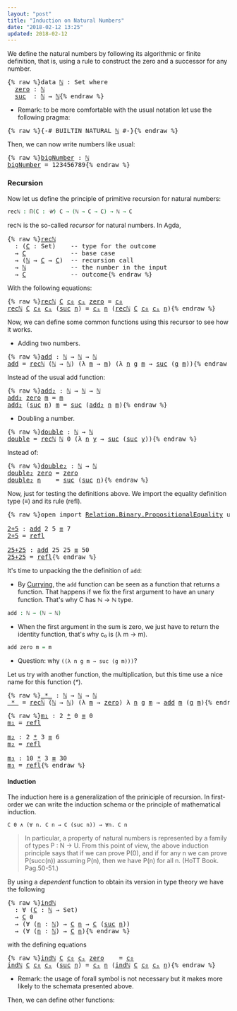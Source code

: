 ```yaml
---
layout: "post"
title: "Induction on Natural Numbers"
date: "2018-02-12 13:25"
updated: 2018-02-12
---
```


We define the natural numbers by following its
algorithmic or finite definition, that is, using a
rule to construct the zero and a successor for any number.

<pre class="Agda">{% raw %}<a id="279" class="Keyword">data</a> <a id="ℕ" href="{% endraw %}{% link _posts/2018-02-12-induction-on-natural-numbers.md %}{% raw %}#%E2%84%95" class="Datatype">ℕ</a> <a id="286" class="Symbol">:</a> <a id="288" class="PrimitiveType">Set</a> <a id="292" class="Keyword">where</a>
  <a id="ℕ.zero" href="{% endraw %}{% link _posts/2018-02-12-induction-on-natural-numbers.md %}{% raw %}#%E2%84%95.zero" class="InductiveConstructor">zero</a> <a id="305" class="Symbol">:</a> <a id="307" href="{% endraw %}{% link _posts/2018-02-12-induction-on-natural-numbers.md %}{% raw %}#%E2%84%95" class="Datatype">ℕ</a>
  <a id="ℕ.suc" href="{% endraw %}{% link _posts/2018-02-12-induction-on-natural-numbers.md %}{% raw %}#%E2%84%95.suc" class="InductiveConstructor">suc</a>  <a id="316" class="Symbol">:</a> <a id="318" href="{% endraw %}{% link _posts/2018-02-12-induction-on-natural-numbers.md %}{% raw %}#%E2%84%95" class="Datatype">ℕ</a> <a id="320" class="Symbol">→</a> <a id="322" href="{% endraw %}{% link _posts/2018-02-12-induction-on-natural-numbers.md %}{% raw %}#%E2%84%95" class="Datatype">ℕ</a>{% endraw %}</pre>

* Remark: to be more comfortable with the usual notation let use
the following pragma:

<pre class="Agda">{% raw %}<a id="437" class="Symbol">{-#</a> <a id="441" class="Keyword">BUILTIN</a> NATURAL <a id="457" href="{% endraw %}{% link _posts/2018-02-12-induction-on-natural-numbers.md %}{% raw %}#%E2%84%95" class="Datatype">ℕ</a> <a id="459" class="Symbol">#-}</a>{% endraw %}</pre>

Then, we can now write numbers like usual:

<pre class="Agda">{% raw %}<a id="bigNumber" href="{% endraw %}{% link _posts/2018-02-12-induction-on-natural-numbers.md %}{% raw %}#bigNumber" class="Function">bigNumber</a> <a id="542" class="Symbol">:</a> <a id="544" href="{% endraw %}{% link _posts/2018-02-12-induction-on-natural-numbers.md %}{% raw %}#%E2%84%95" class="Datatype">ℕ</a>
<a id="546" href="{% endraw %}{% link _posts/2018-02-12-induction-on-natural-numbers.md %}{% raw %}#bigNumber" class="Function">bigNumber</a> <a id="556" class="Symbol">=</a> <a id="558" class="Number">123456789</a>{% endraw %}</pre>

### Recursion

Now let us define the principle of primitive recursion for natural numbers:

```agda
recℕ : Π(C : 𝒰) C → (ℕ → C → C) → ℕ → C
```
recℕ is the so-called *recursor* for natural numbers. In Agda,

<pre class="Agda">{% raw %}<a id="recℕ" href="{% endraw %}{% link _posts/2018-02-12-induction-on-natural-numbers.md %}{% raw %}#rec%E2%84%95" class="Function">recℕ</a>
  <a id="808" class="Symbol">:</a> <a id="810" class="Symbol">(</a><a id="811" href="{% endraw %}{% link _posts/2018-02-12-induction-on-natural-numbers.md %}{% raw %}#811" class="Bound">C</a> <a id="813" class="Symbol">:</a> <a id="815" class="PrimitiveType">Set</a><a id="818" class="Symbol">)</a>    <a id="823" class="Comment">-- type for the outcome</a>
  <a id="849" class="Symbol">→</a> <a id="851" href="{% endraw %}{% link _posts/2018-02-12-induction-on-natural-numbers.md %}{% raw %}#811" class="Bound">C</a>            <a id="864" class="Comment">-- base case</a>
  <a id="879" class="Symbol">→</a> <a id="881" class="Symbol">(</a><a id="882" href="{% endraw %}{% link _posts/2018-02-12-induction-on-natural-numbers.md %}{% raw %}#%E2%84%95" class="Datatype">ℕ</a> <a id="884" class="Symbol">→</a> <a id="886" href="{% endraw %}{% link _posts/2018-02-12-induction-on-natural-numbers.md %}{% raw %}#811" class="Bound">C</a> <a id="888" class="Symbol">→</a> <a id="890" href="{% endraw %}{% link _posts/2018-02-12-induction-on-natural-numbers.md %}{% raw %}#811" class="Bound">C</a><a id="891" class="Symbol">)</a>  <a id="894" class="Comment">-- recursion call</a>
  <a id="914" class="Symbol">→</a> <a id="916" href="{% endraw %}{% link _posts/2018-02-12-induction-on-natural-numbers.md %}{% raw %}#%E2%84%95" class="Datatype">ℕ</a>            <a id="929" class="Comment">-- the number in the input</a>
  <a id="958" class="Symbol">→</a> <a id="960" href="{% endraw %}{% link _posts/2018-02-12-induction-on-natural-numbers.md %}{% raw %}#811" class="Bound">C</a>            <a id="973" class="Comment">-- outcome</a>{% endraw %}</pre>

With the following equations:

<pre class="Agda">{% raw %}<a id="1040" href="{% endraw %}{% link _posts/2018-02-12-induction-on-natural-numbers.md %}{% raw %}#rec%E2%84%95" class="Function">recℕ</a> <a id="1045" href="{% endraw %}{% link _posts/2018-02-12-induction-on-natural-numbers.md %}{% raw %}#1045" class="Bound">C</a> <a id="1047" href="{% endraw %}{% link _posts/2018-02-12-induction-on-natural-numbers.md %}{% raw %}#1047" class="Bound">c₀</a> <a id="1050" href="{% endraw %}{% link _posts/2018-02-12-induction-on-natural-numbers.md %}{% raw %}#1050" class="Bound">cₛ</a> <a id="1053" href="{% endraw %}{% link _posts/2018-02-12-induction-on-natural-numbers.md %}{% raw %}#%E2%84%95.zero" class="InductiveConstructor">zero</a> <a id="1058" class="Symbol">=</a> <a id="1060" href="{% endraw %}{% link _posts/2018-02-12-induction-on-natural-numbers.md %}{% raw %}#1047" class="Bound">c₀</a>
<a id="1063" href="{% endraw %}{% link _posts/2018-02-12-induction-on-natural-numbers.md %}{% raw %}#rec%E2%84%95" class="Function">recℕ</a> <a id="1068" href="{% endraw %}{% link _posts/2018-02-12-induction-on-natural-numbers.md %}{% raw %}#1068" class="Bound">C</a> <a id="1070" href="{% endraw %}{% link _posts/2018-02-12-induction-on-natural-numbers.md %}{% raw %}#1070" class="Bound">c₀</a> <a id="1073" href="{% endraw %}{% link _posts/2018-02-12-induction-on-natural-numbers.md %}{% raw %}#1073" class="Bound">cₛ</a> <a id="1076" class="Symbol">(</a><a id="1077" href="{% endraw %}{% link _posts/2018-02-12-induction-on-natural-numbers.md %}{% raw %}#%E2%84%95.suc" class="InductiveConstructor">suc</a> <a id="1081" href="{% endraw %}{% link _posts/2018-02-12-induction-on-natural-numbers.md %}{% raw %}#1081" class="Bound">n</a><a id="1082" class="Symbol">)</a> <a id="1084" class="Symbol">=</a> <a id="1086" href="{% endraw %}{% link _posts/2018-02-12-induction-on-natural-numbers.md %}{% raw %}#1073" class="Bound">cₛ</a> <a id="1089" href="{% endraw %}{% link _posts/2018-02-12-induction-on-natural-numbers.md %}{% raw %}#1081" class="Bound">n</a> <a id="1091" class="Symbol">(</a><a id="1092" href="{% endraw %}{% link _posts/2018-02-12-induction-on-natural-numbers.md %}{% raw %}#rec%E2%84%95" class="Function">recℕ</a> <a id="1097" href="{% endraw %}{% link _posts/2018-02-12-induction-on-natural-numbers.md %}{% raw %}#1068" class="Bound">C</a> <a id="1099" href="{% endraw %}{% link _posts/2018-02-12-induction-on-natural-numbers.md %}{% raw %}#1070" class="Bound">c₀</a> <a id="1102" href="{% endraw %}{% link _posts/2018-02-12-induction-on-natural-numbers.md %}{% raw %}#1073" class="Bound">cₛ</a> <a id="1105" href="{% endraw %}{% link _posts/2018-02-12-induction-on-natural-numbers.md %}{% raw %}#1081" class="Bound">n</a><a id="1106" class="Symbol">)</a>{% endraw %}</pre>

Now, we can define some common functions using this recursor to see how it works.

+ Adding two numbers.

<pre class="Agda">{% raw %}<a id="add" href="{% endraw %}{% link _posts/2018-02-12-induction-on-natural-numbers.md %}{% raw %}#add" class="Function">add</a> <a id="1243" class="Symbol">:</a> <a id="1245" href="{% endraw %}{% link _posts/2018-02-12-induction-on-natural-numbers.md %}{% raw %}#%E2%84%95" class="Datatype">ℕ</a> <a id="1247" class="Symbol">→</a> <a id="1249" href="{% endraw %}{% link _posts/2018-02-12-induction-on-natural-numbers.md %}{% raw %}#%E2%84%95" class="Datatype">ℕ</a> <a id="1251" class="Symbol">→</a> <a id="1253" href="{% endraw %}{% link _posts/2018-02-12-induction-on-natural-numbers.md %}{% raw %}#%E2%84%95" class="Datatype">ℕ</a>
<a id="1255" href="{% endraw %}{% link _posts/2018-02-12-induction-on-natural-numbers.md %}{% raw %}#add" class="Function">add</a> <a id="1259" class="Symbol">=</a> <a id="1261" href="{% endraw %}{% link _posts/2018-02-12-induction-on-natural-numbers.md %}{% raw %}#rec%E2%84%95" class="Function">recℕ</a> <a id="1266" class="Symbol">(</a><a id="1267" href="{% endraw %}{% link _posts/2018-02-12-induction-on-natural-numbers.md %}{% raw %}#%E2%84%95" class="Datatype">ℕ</a> <a id="1269" class="Symbol">→</a> <a id="1271" href="{% endraw %}{% link _posts/2018-02-12-induction-on-natural-numbers.md %}{% raw %}#%E2%84%95" class="Datatype">ℕ</a><a id="1272" class="Symbol">)</a> <a id="1274" class="Symbol">(λ</a> <a id="1277" href="{% endraw %}{% link _posts/2018-02-12-induction-on-natural-numbers.md %}{% raw %}#1277" class="Bound">m</a> <a id="1279" class="Symbol">→</a> <a id="1281" href="{% endraw %}{% link _posts/2018-02-12-induction-on-natural-numbers.md %}{% raw %}#1277" class="Bound">m</a><a id="1282" class="Symbol">)</a> <a id="1284" class="Symbol">(λ</a> <a id="1287" href="{% endraw %}{% link _posts/2018-02-12-induction-on-natural-numbers.md %}{% raw %}#1287" class="Bound">n</a> <a id="1289" href="{% endraw %}{% link _posts/2018-02-12-induction-on-natural-numbers.md %}{% raw %}#1289" class="Bound">g</a> <a id="1291" href="{% endraw %}{% link _posts/2018-02-12-induction-on-natural-numbers.md %}{% raw %}#1291" class="Bound">m</a> <a id="1293" class="Symbol">→</a> <a id="1295" href="{% endraw %}{% link _posts/2018-02-12-induction-on-natural-numbers.md %}{% raw %}#%E2%84%95.suc" class="InductiveConstructor">suc</a> <a id="1299" class="Symbol">(</a><a id="1300" href="{% endraw %}{% link _posts/2018-02-12-induction-on-natural-numbers.md %}{% raw %}#1289" class="Bound">g</a> <a id="1302" href="{% endraw %}{% link _posts/2018-02-12-induction-on-natural-numbers.md %}{% raw %}#1291" class="Bound">m</a><a id="1303" class="Symbol">))</a>{% endraw %}</pre>

Instead of the usual add function:

<pre class="Agda">{% raw %}<a id="add₂" href="{% endraw %}{% link _posts/2018-02-12-induction-on-natural-numbers.md %}{% raw %}#add%E2%82%82" class="Function">add₂</a> <a id="1372" class="Symbol">:</a> <a id="1374" href="{% endraw %}{% link _posts/2018-02-12-induction-on-natural-numbers.md %}{% raw %}#%E2%84%95" class="Datatype">ℕ</a> <a id="1376" class="Symbol">→</a> <a id="1378" href="{% endraw %}{% link _posts/2018-02-12-induction-on-natural-numbers.md %}{% raw %}#%E2%84%95" class="Datatype">ℕ</a> <a id="1380" class="Symbol">→</a> <a id="1382" href="{% endraw %}{% link _posts/2018-02-12-induction-on-natural-numbers.md %}{% raw %}#%E2%84%95" class="Datatype">ℕ</a>
<a id="1384" href="{% endraw %}{% link _posts/2018-02-12-induction-on-natural-numbers.md %}{% raw %}#add%E2%82%82" class="Function">add₂</a> <a id="1389" href="{% endraw %}{% link _posts/2018-02-12-induction-on-natural-numbers.md %}{% raw %}#%E2%84%95.zero" class="InductiveConstructor">zero</a> <a id="1394" href="{% endraw %}{% link _posts/2018-02-12-induction-on-natural-numbers.md %}{% raw %}#1394" class="Bound">m</a> <a id="1396" class="Symbol">=</a> <a id="1398" href="{% endraw %}{% link _posts/2018-02-12-induction-on-natural-numbers.md %}{% raw %}#1394" class="Bound">m</a>
<a id="1400" href="{% endraw %}{% link _posts/2018-02-12-induction-on-natural-numbers.md %}{% raw %}#add%E2%82%82" class="Function">add₂</a> <a id="1405" class="Symbol">(</a><a id="1406" href="{% endraw %}{% link _posts/2018-02-12-induction-on-natural-numbers.md %}{% raw %}#%E2%84%95.suc" class="InductiveConstructor">suc</a> <a id="1410" href="{% endraw %}{% link _posts/2018-02-12-induction-on-natural-numbers.md %}{% raw %}#1410" class="Bound">n</a><a id="1411" class="Symbol">)</a> <a id="1413" href="{% endraw %}{% link _posts/2018-02-12-induction-on-natural-numbers.md %}{% raw %}#1413" class="Bound">m</a> <a id="1415" class="Symbol">=</a> <a id="1417" href="{% endraw %}{% link _posts/2018-02-12-induction-on-natural-numbers.md %}{% raw %}#%E2%84%95.suc" class="InductiveConstructor">suc</a> <a id="1421" class="Symbol">(</a><a id="1422" href="{% endraw %}{% link _posts/2018-02-12-induction-on-natural-numbers.md %}{% raw %}#add%E2%82%82" class="Function">add₂</a> <a id="1427" href="{% endraw %}{% link _posts/2018-02-12-induction-on-natural-numbers.md %}{% raw %}#1410" class="Bound">n</a> <a id="1429" href="{% endraw %}{% link _posts/2018-02-12-induction-on-natural-numbers.md %}{% raw %}#1413" class="Bound">m</a><a id="1430" class="Symbol">)</a>{% endraw %}</pre>

+ Doubling a number.

<pre class="Agda">{% raw %}<a id="double" href="{% endraw %}{% link _posts/2018-02-12-induction-on-natural-numbers.md %}{% raw %}#double" class="Function">double</a> <a id="1486" class="Symbol">:</a> <a id="1488" href="{% endraw %}{% link _posts/2018-02-12-induction-on-natural-numbers.md %}{% raw %}#%E2%84%95" class="Datatype">ℕ</a> <a id="1490" class="Symbol">→</a> <a id="1492" href="{% endraw %}{% link _posts/2018-02-12-induction-on-natural-numbers.md %}{% raw %}#%E2%84%95" class="Datatype">ℕ</a>
<a id="1494" href="{% endraw %}{% link _posts/2018-02-12-induction-on-natural-numbers.md %}{% raw %}#double" class="Function">double</a> <a id="1501" class="Symbol">=</a> <a id="1503" href="{% endraw %}{% link _posts/2018-02-12-induction-on-natural-numbers.md %}{% raw %}#rec%E2%84%95" class="Function">recℕ</a> <a id="1508" href="{% endraw %}{% link _posts/2018-02-12-induction-on-natural-numbers.md %}{% raw %}#%E2%84%95" class="Datatype">ℕ</a> <a id="1510" class="Number">0</a> <a id="1512" class="Symbol">(λ</a> <a id="1515" href="{% endraw %}{% link _posts/2018-02-12-induction-on-natural-numbers.md %}{% raw %}#1515" class="Bound">n</a> <a id="1517" href="{% endraw %}{% link _posts/2018-02-12-induction-on-natural-numbers.md %}{% raw %}#1517" class="Bound">y</a> <a id="1519" class="Symbol">→</a> <a id="1521" href="{% endraw %}{% link _posts/2018-02-12-induction-on-natural-numbers.md %}{% raw %}#%E2%84%95.suc" class="InductiveConstructor">suc</a> <a id="1525" class="Symbol">(</a><a id="1526" href="{% endraw %}{% link _posts/2018-02-12-induction-on-natural-numbers.md %}{% raw %}#%E2%84%95.suc" class="InductiveConstructor">suc</a> <a id="1530" href="{% endraw %}{% link _posts/2018-02-12-induction-on-natural-numbers.md %}{% raw %}#1517" class="Bound">y</a><a id="1531" class="Symbol">))</a>{% endraw %}</pre>

Instead of:

<pre class="Agda">{% raw %}<a id="double₂" href="{% endraw %}{% link _posts/2018-02-12-induction-on-natural-numbers.md %}{% raw %}#double%E2%82%82" class="Function">double₂</a> <a id="1580" class="Symbol">:</a> <a id="1582" href="{% endraw %}{% link _posts/2018-02-12-induction-on-natural-numbers.md %}{% raw %}#%E2%84%95" class="Datatype">ℕ</a> <a id="1584" class="Symbol">→</a> <a id="1586" href="{% endraw %}{% link _posts/2018-02-12-induction-on-natural-numbers.md %}{% raw %}#%E2%84%95" class="Datatype">ℕ</a>
<a id="1588" href="{% endraw %}{% link _posts/2018-02-12-induction-on-natural-numbers.md %}{% raw %}#double%E2%82%82" class="Function">double₂</a> <a id="1596" href="{% endraw %}{% link _posts/2018-02-12-induction-on-natural-numbers.md %}{% raw %}#%E2%84%95.zero" class="InductiveConstructor">zero</a> <a id="1601" class="Symbol">=</a> <a id="1603" href="{% endraw %}{% link _posts/2018-02-12-induction-on-natural-numbers.md %}{% raw %}#%E2%84%95.zero" class="InductiveConstructor">zero</a>
<a id="1608" href="{% endraw %}{% link _posts/2018-02-12-induction-on-natural-numbers.md %}{% raw %}#double%E2%82%82" class="CatchallClause Function">double₂</a><a id="1615" class="CatchallClause"> </a><a id="1616" href="{% endraw %}{% link _posts/2018-02-12-induction-on-natural-numbers.md %}{% raw %}#1616" class="CatchallClause Bound">n</a>    <a id="1621" class="Symbol">=</a> <a id="1623" href="{% endraw %}{% link _posts/2018-02-12-induction-on-natural-numbers.md %}{% raw %}#%E2%84%95.suc" class="InductiveConstructor">suc</a> <a id="1627" class="Symbol">(</a><a id="1628" href="{% endraw %}{% link _posts/2018-02-12-induction-on-natural-numbers.md %}{% raw %}#%E2%84%95.suc" class="InductiveConstructor">suc</a> <a id="1632" href="{% endraw %}{% link _posts/2018-02-12-induction-on-natural-numbers.md %}{% raw %}#1616" class="Bound">n</a><a id="1633" class="Symbol">)</a>{% endraw %}</pre>


Now, just for testing the definitions above. We import the equality definition
type (_≡_) and its rule (refl).

<pre class="Agda">{% raw %}<a id="1773" class="Keyword">open</a> <a id="1778" class="Keyword">import</a> <a id="1785" href="https://agda.github.io/agda-stdlib/Relation.Binary.PropositionalEquality.html" class="Module">Relation.Binary.PropositionalEquality</a> <a id="1823" class="Keyword">using</a> <a id="1829" class="Symbol">(</a><a id="1830" href="https://agda.github.io/agda-stdlib/Agda.Builtin.Equality.html#_%E2%89%A1_.refl" class="InductiveConstructor">refl</a><a id="1834" class="Symbol">;</a> <a id="1836" href="https://agda.github.io/agda-stdlib/Agda.Builtin.Equality.html#_%E2%89%A1_" class="Datatype Operator">_≡_</a><a id="1839" class="Symbol">)</a>

<a id="2+5" href="{% endraw %}{% link _posts/2018-02-12-induction-on-natural-numbers.md %}{% raw %}#2%2B5" class="Function">2+5</a> <a id="1846" class="Symbol">:</a> <a id="1848" href="{% endraw %}{% link _posts/2018-02-12-induction-on-natural-numbers.md %}{% raw %}#add" class="Function">add</a> <a id="1852" class="Number">2</a> <a id="1854" class="Number">5</a> <a id="1856" href="https://agda.github.io/agda-stdlib/Agda.Builtin.Equality.html#_%E2%89%A1_" class="Datatype Operator">≡</a> <a id="1858" class="Number">7</a>
<a id="1860" href="{% endraw %}{% link _posts/2018-02-12-induction-on-natural-numbers.md %}{% raw %}#2%2B5" class="Function">2+5</a> <a id="1864" class="Symbol">=</a> <a id="1866" href="https://agda.github.io/agda-stdlib/Agda.Builtin.Equality.html#_%E2%89%A1_.refl" class="InductiveConstructor">refl</a>

<a id="25+25" href="{% endraw %}{% link _posts/2018-02-12-induction-on-natural-numbers.md %}{% raw %}#25%2B25" class="Function">25+25</a> <a id="1878" class="Symbol">:</a> <a id="1880" href="{% endraw %}{% link _posts/2018-02-12-induction-on-natural-numbers.md %}{% raw %}#add" class="Function">add</a> <a id="1884" class="Number">25</a> <a id="1887" class="Number">25</a> <a id="1890" href="https://agda.github.io/agda-stdlib/Agda.Builtin.Equality.html#_%E2%89%A1_" class="Datatype Operator">≡</a> <a id="1892" class="Number">50</a>
<a id="1895" href="{% endraw %}{% link _posts/2018-02-12-induction-on-natural-numbers.md %}{% raw %}#25%2B25" class="Function">25+25</a> <a id="1901" class="Symbol">=</a> <a id="1903" href="https://agda.github.io/agda-stdlib/Agda.Builtin.Equality.html#_%E2%89%A1_.refl" class="InductiveConstructor">refl</a>{% endraw %}</pre>

It's time to unpacking the the definition of `add`:

  + By [Currying](https://en.wikipedia.org/wiki/Currying), the `add`
  function can be seen as a function that returns a function. That happens if we
  fix the first argument to have an unary function. That's why C  has ℕ → ℕ type.

  ```agda
  add : ℕ → (ℕ → ℕ)
  ```

  + When the first argument in the sum is zero, we just have to return the
  identity function, that's why c₀ is (λ m → m).

  ```agda
  add zero m = m
  ```

  + Question: why `((λ n g m → suc (g m)))`?

Let us try with another function, the multiplication, but this time
use a nice name for this function (_*_).

<pre class="Agda">{% raw %}<a id="_*_" href="{% endraw %}{% link _posts/2018-02-12-induction-on-natural-numbers.md %}{% raw %}#_%2A_" class="Function Operator">_*_</a> <a id="2575" class="Symbol">:</a> <a id="2577" href="{% endraw %}{% link _posts/2018-02-12-induction-on-natural-numbers.md %}{% raw %}#%E2%84%95" class="Datatype">ℕ</a> <a id="2579" class="Symbol">→</a> <a id="2581" href="{% endraw %}{% link _posts/2018-02-12-induction-on-natural-numbers.md %}{% raw %}#%E2%84%95" class="Datatype">ℕ</a> <a id="2583" class="Symbol">→</a> <a id="2585" href="{% endraw %}{% link _posts/2018-02-12-induction-on-natural-numbers.md %}{% raw %}#%E2%84%95" class="Datatype">ℕ</a>
<a id="2587" href="{% endraw %}{% link _posts/2018-02-12-induction-on-natural-numbers.md %}{% raw %}#_%2A_" class="Function Operator">_*_</a> <a id="2591" class="Symbol">=</a> <a id="2593" href="{% endraw %}{% link _posts/2018-02-12-induction-on-natural-numbers.md %}{% raw %}#rec%E2%84%95" class="Function">recℕ</a> <a id="2598" class="Symbol">(</a><a id="2599" href="{% endraw %}{% link _posts/2018-02-12-induction-on-natural-numbers.md %}{% raw %}#%E2%84%95" class="Datatype">ℕ</a> <a id="2601" class="Symbol">→</a> <a id="2603" href="{% endraw %}{% link _posts/2018-02-12-induction-on-natural-numbers.md %}{% raw %}#%E2%84%95" class="Datatype">ℕ</a><a id="2604" class="Symbol">)</a> <a id="2606" class="Symbol">(λ</a> <a id="2609" href="{% endraw %}{% link _posts/2018-02-12-induction-on-natural-numbers.md %}{% raw %}#2609" class="Bound">m</a> <a id="2611" class="Symbol">→</a> <a id="2613" href="{% endraw %}{% link _posts/2018-02-12-induction-on-natural-numbers.md %}{% raw %}#%E2%84%95.zero" class="InductiveConstructor">zero</a><a id="2617" class="Symbol">)</a> <a id="2619" class="Symbol">λ</a> <a id="2621" href="{% endraw %}{% link _posts/2018-02-12-induction-on-natural-numbers.md %}{% raw %}#2621" class="Bound">n</a> <a id="2623" href="{% endraw %}{% link _posts/2018-02-12-induction-on-natural-numbers.md %}{% raw %}#2623" class="Bound">g</a> <a id="2625" href="{% endraw %}{% link _posts/2018-02-12-induction-on-natural-numbers.md %}{% raw %}#2625" class="Bound">m</a> <a id="2627" class="Symbol">→</a> <a id="2629" href="{% endraw %}{% link _posts/2018-02-12-induction-on-natural-numbers.md %}{% raw %}#add" class="Function">add</a> <a id="2633" href="{% endraw %}{% link _posts/2018-02-12-induction-on-natural-numbers.md %}{% raw %}#2625" class="Bound">m</a> <a id="2635" class="Symbol">(</a><a id="2636" href="{% endraw %}{% link _posts/2018-02-12-induction-on-natural-numbers.md %}{% raw %}#2623" class="Bound">g</a> <a id="2638" href="{% endraw %}{% link _posts/2018-02-12-induction-on-natural-numbers.md %}{% raw %}#2625" class="Bound">m</a><a id="2639" class="Symbol">)</a>{% endraw %}</pre>

<pre class="Agda">{% raw %}<a id="m₁" href="{% endraw %}{% link _posts/2018-02-12-induction-on-natural-numbers.md %}{% raw %}#m%E2%82%81" class="Function">m₁</a> <a id="2669" class="Symbol">:</a> <a id="2671" class="Number">2</a> <a id="2673" href="{% endraw %}{% link _posts/2018-02-12-induction-on-natural-numbers.md %}{% raw %}#_%2A_" class="Function Operator">*</a> <a id="2675" class="Number">0</a> <a id="2677" href="https://agda.github.io/agda-stdlib/Agda.Builtin.Equality.html#_%E2%89%A1_" class="Datatype Operator">≡</a> <a id="2679" class="Number">0</a>
<a id="2681" href="{% endraw %}{% link _posts/2018-02-12-induction-on-natural-numbers.md %}{% raw %}#m%E2%82%81" class="Function">m₁</a> <a id="2684" class="Symbol">=</a> <a id="2686" href="https://agda.github.io/agda-stdlib/Agda.Builtin.Equality.html#_%E2%89%A1_.refl" class="InductiveConstructor">refl</a>

<a id="m₂" href="{% endraw %}{% link _posts/2018-02-12-induction-on-natural-numbers.md %}{% raw %}#m%E2%82%82" class="Function">m₂</a> <a id="2695" class="Symbol">:</a> <a id="2697" class="Number">2</a> <a id="2699" href="{% endraw %}{% link _posts/2018-02-12-induction-on-natural-numbers.md %}{% raw %}#_%2A_" class="Function Operator">*</a> <a id="2701" class="Number">3</a> <a id="2703" href="https://agda.github.io/agda-stdlib/Agda.Builtin.Equality.html#_%E2%89%A1_" class="Datatype Operator">≡</a> <a id="2705" class="Number">6</a>
<a id="2707" href="{% endraw %}{% link _posts/2018-02-12-induction-on-natural-numbers.md %}{% raw %}#m%E2%82%82" class="Function">m₂</a> <a id="2710" class="Symbol">=</a> <a id="2712" href="https://agda.github.io/agda-stdlib/Agda.Builtin.Equality.html#_%E2%89%A1_.refl" class="InductiveConstructor">refl</a>

<a id="m₃" href="{% endraw %}{% link _posts/2018-02-12-induction-on-natural-numbers.md %}{% raw %}#m%E2%82%83" class="Function">m₃</a> <a id="2721" class="Symbol">:</a> <a id="2723" class="Number">10</a> <a id="2726" href="{% endraw %}{% link _posts/2018-02-12-induction-on-natural-numbers.md %}{% raw %}#_%2A_" class="Function Operator">*</a> <a id="2728" class="Number">3</a> <a id="2730" href="https://agda.github.io/agda-stdlib/Agda.Builtin.Equality.html#_%E2%89%A1_" class="Datatype Operator">≡</a> <a id="2732" class="Number">30</a>
<a id="2735" href="{% endraw %}{% link _posts/2018-02-12-induction-on-natural-numbers.md %}{% raw %}#m%E2%82%83" class="Function">m₃</a> <a id="2738" class="Symbol">=</a> <a id="2740" href="https://agda.github.io/agda-stdlib/Agda.Builtin.Equality.html#_%E2%89%A1_.refl" class="InductiveConstructor">refl</a>{% endraw %}</pre>

#### Induction

The induction here is a generalization of the priniciple of recursion.
In first-order we can write the induction schema or the principle of mathematical induction.

```
C 0 ∧ (∀ n. C n → C (suc n)) → ∀n. C n
```


  > In particular, a property of natural numbers is represented by a family of types
  P : N → U. From this point of view, the above induction principle says that if
  we can prove P(0), and if for any n we can prove P(succ(n)) assuming P(n), then
  we have P(n) for all n. (HoTT Book. Pag.50-51.)

By using a *dependent* function to obtain its version in type theory we have the
following

<pre class="Agda">{% raw %}<a id="indℕ" href="{% endraw %}{% link _posts/2018-02-12-induction-on-natural-numbers.md %}{% raw %}#ind%E2%84%95" class="Function">indℕ</a>
  <a id="3398" class="Symbol">:</a> <a id="3400" class="Symbol">∀</a> <a id="3402" class="Symbol">(</a><a id="3403" href="{% endraw %}{% link _posts/2018-02-12-induction-on-natural-numbers.md %}{% raw %}#3403" class="Bound">C</a> <a id="3405" class="Symbol">:</a> <a id="3407" href="{% endraw %}{% link _posts/2018-02-12-induction-on-natural-numbers.md %}{% raw %}#%E2%84%95" class="Datatype">ℕ</a> <a id="3409" class="Symbol">→</a> <a id="3411" class="PrimitiveType">Set</a><a id="3414" class="Symbol">)</a>
  <a id="3418" class="Symbol">→</a> <a id="3420" href="{% endraw %}{% link _posts/2018-02-12-induction-on-natural-numbers.md %}{% raw %}#3403" class="Bound">C</a> <a id="3422" class="Number">0</a>
  <a id="3426" class="Symbol">→</a> <a id="3428" class="Symbol">(∀</a> <a id="3431" class="Symbol">(</a><a id="3432" href="{% endraw %}{% link _posts/2018-02-12-induction-on-natural-numbers.md %}{% raw %}#3432" class="Bound">n</a> <a id="3434" class="Symbol">:</a> <a id="3436" href="{% endraw %}{% link _posts/2018-02-12-induction-on-natural-numbers.md %}{% raw %}#%E2%84%95" class="Datatype">ℕ</a><a id="3437" class="Symbol">)</a> <a id="3439" class="Symbol">→</a> <a id="3441" href="{% endraw %}{% link _posts/2018-02-12-induction-on-natural-numbers.md %}{% raw %}#3403" class="Bound">C</a> <a id="3443" href="{% endraw %}{% link _posts/2018-02-12-induction-on-natural-numbers.md %}{% raw %}#3432" class="Bound">n</a> <a id="3445" class="Symbol">→</a> <a id="3447" href="{% endraw %}{% link _posts/2018-02-12-induction-on-natural-numbers.md %}{% raw %}#3403" class="Bound">C</a> <a id="3449" class="Symbol">(</a><a id="3450" href="{% endraw %}{% link _posts/2018-02-12-induction-on-natural-numbers.md %}{% raw %}#%E2%84%95.suc" class="InductiveConstructor">suc</a> <a id="3454" href="{% endraw %}{% link _posts/2018-02-12-induction-on-natural-numbers.md %}{% raw %}#3432" class="Bound">n</a><a id="3455" class="Symbol">))</a>
  <a id="3460" class="Symbol">→</a> <a id="3462" class="Symbol">(∀</a> <a id="3465" class="Symbol">(</a><a id="3466" href="{% endraw %}{% link _posts/2018-02-12-induction-on-natural-numbers.md %}{% raw %}#3466" class="Bound">n</a> <a id="3468" class="Symbol">:</a> <a id="3470" href="{% endraw %}{% link _posts/2018-02-12-induction-on-natural-numbers.md %}{% raw %}#%E2%84%95" class="Datatype">ℕ</a><a id="3471" class="Symbol">)</a> <a id="3473" class="Symbol">→</a> <a id="3475" href="{% endraw %}{% link _posts/2018-02-12-induction-on-natural-numbers.md %}{% raw %}#3403" class="Bound">C</a> <a id="3477" href="{% endraw %}{% link _posts/2018-02-12-induction-on-natural-numbers.md %}{% raw %}#3466" class="Bound">n</a><a id="3478" class="Symbol">)</a>{% endraw %}</pre>

with the defining equations

<pre class="Agda">{% raw %}<a id="3534" href="{% endraw %}{% link _posts/2018-02-12-induction-on-natural-numbers.md %}{% raw %}#ind%E2%84%95" class="Function">indℕ</a> <a id="3539" href="{% endraw %}{% link _posts/2018-02-12-induction-on-natural-numbers.md %}{% raw %}#3539" class="Bound">C</a> <a id="3541" href="{% endraw %}{% link _posts/2018-02-12-induction-on-natural-numbers.md %}{% raw %}#3541" class="Bound">c₀</a> <a id="3544" href="{% endraw %}{% link _posts/2018-02-12-induction-on-natural-numbers.md %}{% raw %}#3544" class="Bound">cₛ</a> <a id="3547" href="{% endraw %}{% link _posts/2018-02-12-induction-on-natural-numbers.md %}{% raw %}#%E2%84%95.zero" class="InductiveConstructor">zero</a>    <a id="3555" class="Symbol">=</a> <a id="3557" href="{% endraw %}{% link _posts/2018-02-12-induction-on-natural-numbers.md %}{% raw %}#3541" class="Bound">c₀</a>
<a id="3560" href="{% endraw %}{% link _posts/2018-02-12-induction-on-natural-numbers.md %}{% raw %}#ind%E2%84%95" class="Function">indℕ</a> <a id="3565" href="{% endraw %}{% link _posts/2018-02-12-induction-on-natural-numbers.md %}{% raw %}#3565" class="Bound">C</a> <a id="3567" href="{% endraw %}{% link _posts/2018-02-12-induction-on-natural-numbers.md %}{% raw %}#3567" class="Bound">c₀</a> <a id="3570" href="{% endraw %}{% link _posts/2018-02-12-induction-on-natural-numbers.md %}{% raw %}#3570" class="Bound">cₛ</a> <a id="3573" class="Symbol">(</a><a id="3574" href="{% endraw %}{% link _posts/2018-02-12-induction-on-natural-numbers.md %}{% raw %}#%E2%84%95.suc" class="InductiveConstructor">suc</a> <a id="3578" href="{% endraw %}{% link _posts/2018-02-12-induction-on-natural-numbers.md %}{% raw %}#3578" class="Bound">n</a><a id="3579" class="Symbol">)</a> <a id="3581" class="Symbol">=</a> <a id="3583" href="{% endraw %}{% link _posts/2018-02-12-induction-on-natural-numbers.md %}{% raw %}#3570" class="Bound">cₛ</a> <a id="3586" href="{% endraw %}{% link _posts/2018-02-12-induction-on-natural-numbers.md %}{% raw %}#3578" class="Bound">n</a> <a id="3588" class="Symbol">(</a><a id="3589" href="{% endraw %}{% link _posts/2018-02-12-induction-on-natural-numbers.md %}{% raw %}#ind%E2%84%95" class="Function">indℕ</a> <a id="3594" href="{% endraw %}{% link _posts/2018-02-12-induction-on-natural-numbers.md %}{% raw %}#3565" class="Bound">C</a> <a id="3596" href="{% endraw %}{% link _posts/2018-02-12-induction-on-natural-numbers.md %}{% raw %}#3567" class="Bound">c₀</a> <a id="3599" href="{% endraw %}{% link _posts/2018-02-12-induction-on-natural-numbers.md %}{% raw %}#3570" class="Bound">cₛ</a> <a id="3602" href="{% endraw %}{% link _posts/2018-02-12-induction-on-natural-numbers.md %}{% raw %}#3578" class="Bound">n</a><a id="3603" class="Symbol">)</a>{% endraw %}</pre>

* Remark: the usage of forall symbol is not necessary but it makes more
likely to the schemata presented above.

Then, we can define other functions:
